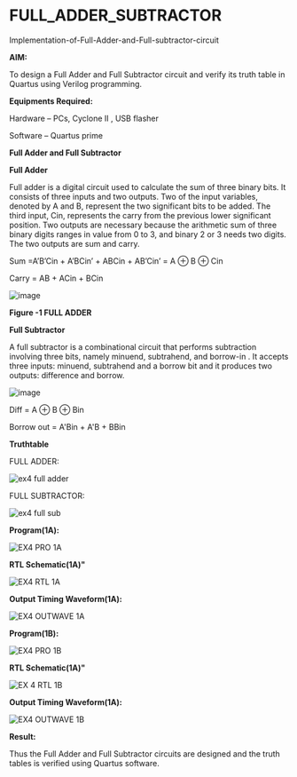 # FULL_ADDER_SUBTRACTOR

Implementation-of-Full-Adder-and-Full-subtractor-circuit

**AIM:**

To design a Full Adder and Full Subtractor circuit and verify its truth table in Quartus using Verilog programming.

**Equipments Required:**

Hardware – PCs, Cyclone II , USB flasher

Software – Quartus prime

**Full Adder and Full Subtractor**

**Full Adder**

Full adder is a digital circuit used to calculate the sum of three binary bits. It consists of three inputs and two outputs. Two of the input variables, denoted by A and B, represent the two significant bits to be added. The third input, Cin, represents the carry from the previous lower significant position. Two outputs are necessary because the arithmetic sum of three binary digits ranges in value from 0 to 3, and binary 2 or 3 needs two digits. The two outputs are sum and carry.

Sum =A’B’Cin + A’BCin’ + ABCin + AB’Cin’ = A ⊕ B ⊕ Cin 

Carry = AB + ACin + BCin

![image](https://github.com/naavaneetha/FULL_ADDER_SUBTRACTOR/assets/154305477/0f30ba51-5ffb-4198-845f-18e054f675e7)

**Figure -1 FULL ADDER**

**Full Subtractor**

A full subtractor is a combinational circuit that performs subtraction involving three bits, namely minuend, subtrahend, and borrow-in . It accepts three inputs: minuend, subtrahend and a borrow bit and it produces two outputs: difference and borrow.

![image](https://github.com/naavaneetha/FULL_ADDER_SUBTRACTOR/assets/154305477/02b24f51-ab51-4304-9ad6-7b81ffc1ead5)

Diff = A ⊕ B ⊕ Bin 

Borrow out = A'Bin + A'B + BBin

**Truthtable**

FULL ADDER:

![ex4 full adder](https://github.com/user-attachments/assets/ab737c73-64ab-4113-b76f-bb7239eedd42)

FULL SUBTRACTOR:

![ex4 full sub](https://github.com/user-attachments/assets/4bc72019-5f25-4ff6-ad1a-3e6e11373964)


**Program(1A):**

![EX4 PRO 1A](https://github.com/user-attachments/assets/89d900b4-0dd0-4c83-b4bb-2f48201ee51d)


**RTL Schematic(1A)"**

![EX4 RTL 1A](https://github.com/user-attachments/assets/35fd0570-349c-4290-b87c-a660f46ccb9f)


**Output Timing Waveform(1A):**

![EX4 OUTWAVE 1A](https://github.com/user-attachments/assets/1ed19256-4162-4858-85b0-366d7699dd6b)

**Program(1B):**

![EX4 PRO 1B](https://github.com/user-attachments/assets/44f61a9d-9c12-48fc-b7f4-8f29c511c720)

**RTL Schematic(1A)"**

![EX 4 RTL 1B](https://github.com/user-attachments/assets/c301664e-f42d-41ff-8ff0-e2263f84490e)

**Output Timing Waveform(1A):**

![EX4 OUTWAVE 1B](https://github.com/user-attachments/assets/7dc9ff21-0061-4e02-9455-d3813f3b4fa5)

**Result:**

Thus the Full Adder and Full Subtractor circuits are designed and the truth tables is verified using Quartus software.



